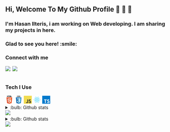 
## Hi, Welcome To My Github Profile :wave: :wave: :wave: 

### I'm Hasan Ilteris, i am working on Web developing. I am sharing my projects in here.
<h3 align="left"> Glad to see you here! :smile: </h3>


### Connect with me
[<img width="22" src="https://unpkg.com/simple-icons@v5/icons/gmail.svg" align="left" />][gmail]
[<img width="22" src="https://unpkg.com/simple-icons@v5/icons/linkedin.svg" align="left" />][linkedin]


[linkedin]:https://www.linkedin.com/in/hasanilterisdincer0000
[gmail]:hasanilterisdincer@gmail.com

<br />
<br />

### Tech I Use

<img src="https://raw.githubusercontent.com/github/explore/80688e429a7d4ef2fca1e82350fe8e3517d3494d/topics/html/html.png" width="25" height="25">
<img src="https://raw.githubusercontent.com/github/explore/80688e429a7d4ef2fca1e82350fe8e3517d3494d/topics/css/css.png" width="25" height="25">
<img src="https://raw.githubusercontent.com/github/explore/80688e429a7d4ef2fca1e82350fe8e3517d3494d/topics/javascript/javascript.png" width="25" height="25">
<img src="https://raw.githubusercontent.com/github/explore/80688e429a7d4ef2fca1e82350fe8e3517d3494d/topics/react/react.png" width="25" height="25">
<img src="https://raw.githubusercontent.com/github/explore/80688e429a7d4ef2fca1e82350fe8e3517d3494d/topics/typescript/typescript.png" width="25" height="25">

<details>
<summary>:bulb: Github stats<summary>
<img src="https://github-readme-stats.vercel.app/api?username=hasanilteris&theme=radical">
</details>

<details>
<summary>:bulb: Github stats<summary>
<img src="https://github-readme-stats.vercel.app/api/top-langs/?username=anuraghazra&layout=compact">
</details>




<!---
hasanilteris/hasanilteris is a ✨ special ✨ repository because its `README.md` (this file) appears on your GitHub profile.
You can click the Preview link to take a look at your changes.
--->

